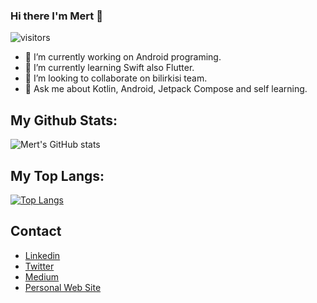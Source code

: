 ### Hi there I'm Mert 👋

![visitors](https://visitor-badge.glitch.me/badge?page_id=merttoptas.visitor-badge)

- 🔭 I’m currently working on Android programing.
- 🌱 I’m currently learning Swift also Flutter.
- 👯 I’m looking to collaborate on bilirkisi team.
- 💬 Ask me about Kotlin, Android, Jetpack Compose and self learning.

## My Github Stats:
![Mert's GitHub stats](https://github-readme-stats.vercel.app/api?username=merttoptas&show_icons=true&theme=tokyonight)

## My Top Langs:

[![Top Langs](https://github-readme-stats.vercel.app/api/top-langs/?username=merttoptas&layout=compact)](https://github.com/anuraghazra/github-readme-stats)

## Contact

- [Linkedin](https://www.linkedin.com/in/mertcantoptas/)
- [Twitter](https://twitter.com/Merttoptas)
- [Medium](https://medium.com/@merttoptas34)
- [Personal Web Site](https://merttoptas.com)
